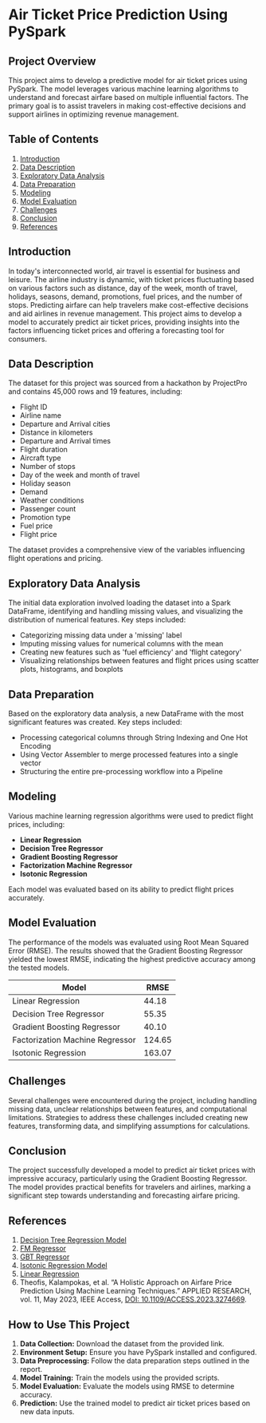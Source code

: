 # Air Ticket Price Prediction Using PySpark

## Project Overview

This project aims to develop a predictive model for air ticket prices using PySpark. The model leverages various machine learning algorithms to understand and forecast airfare based on multiple influential factors. The primary goal is to assist travelers in making cost-effective decisions and support airlines in optimizing revenue management.

## Table of Contents

1. [Introduction](#introduction)
2. [Data Description](#data-description)
3. [Exploratory Data Analysis](#exploratory-data-analysis)
4. [Data Preparation](#data-preparation)
5. [Modeling](#modeling)
6. [Model Evaluation](#model-evaluation)
7. [Challenges](#challenges)
8. [Conclusion](#conclusion)
9. [References](#references)

## Introduction

In today's interconnected world, air travel is essential for business and leisure. The airline industry is dynamic, with ticket prices fluctuating based on various factors such as distance, day of the week, month of travel, holidays, seasons, demand, promotions, fuel prices, and the number of stops. Predicting airfare can help travelers make cost-effective decisions and aid airlines in revenue management. This project aims to develop a model to accurately predict air ticket prices, providing insights into the factors influencing ticket prices and offering a forecasting tool for consumers.

## Data Description

The dataset for this project was sourced from a hackathon by ProjectPro and contains 45,000 rows and 19 features, including:
- Flight ID
- Airline name
- Departure and Arrival cities
- Distance in kilometers
- Departure and Arrival times
- Flight duration
- Aircraft type
- Number of stops
- Day of the week and month of travel
- Holiday season
- Demand
- Weather conditions
- Passenger count
- Promotion type
- Fuel price
- Flight price

The dataset provides a comprehensive view of the variables influencing flight operations and pricing.

## Exploratory Data Analysis

The initial data exploration involved loading the dataset into a Spark DataFrame, identifying and handling missing values, and visualizing the distribution of numerical features. Key steps included:
- Categorizing missing data under a 'missing' label
- Imputing missing values for numerical columns with the mean
- Creating new features such as 'fuel efficiency' and 'flight category'
- Visualizing relationships between features and flight prices using scatter plots, histograms, and boxplots

## Data Preparation

Based on the exploratory data analysis, a new DataFrame with the most significant features was created. Key steps included:
- Processing categorical columns through String Indexing and One Hot Encoding
- Using Vector Assembler to merge processed features into a single vector
- Structuring the entire pre-processing workflow into a Pipeline

## Modeling

Various machine learning regression algorithms were used to predict flight prices, including:
- **Linear Regression**
- **Decision Tree Regressor**
- **Gradient Boosting Regressor**
- **Factorization Machine Regressor**
- **Isotonic Regression**

Each model was evaluated based on its ability to predict flight prices accurately.

## Model Evaluation

The performance of the models was evaluated using Root Mean Squared Error (RMSE). The results showed that the Gradient Boosting Regressor yielded the lowest RMSE, indicating the highest predictive accuracy among the tested models.

| Model                        | RMSE           |
|------------------------------|----------------|
| Linear Regression            | 44.18          |
| Decision Tree Regressor      | 55.35          |
| Gradient Boosting Regressor  | 40.10          |
| Factorization Machine Regressor | 124.65       |
| Isotonic Regression          | 163.07         |

## Challenges

Several challenges were encountered during the project, including handling missing data, unclear relationships between features, and computational limitations. Strategies to address these challenges included creating new features, transforming data, and simplifying assumptions for calculations.

## Conclusion

The project successfully developed a model to predict air ticket prices with impressive accuracy, particularly using the Gradient Boosting Regressor. The model provides practical benefits for travelers and airlines, marking a significant step towards understanding and forecasting airfare pricing.

## References

1. [Decision Tree Regression Model](https://spark.apache.org/docs/3.1.3/api/python/reference/api/pyspark.ml.regression.DecisionTreeRegressionModel.html#decisiontreeregressionmodel)
2. [FM Regressor](https://spark.apache.org/docs/3.1.3/api/python/reference/api/pyspark.ml.regression.FMRegressor.html#pyspark.ml.regression.FMRegressor)
3. [GBT Regressor](https://spark.apache.org/docs/3.1.3/api/python/reference/api/pyspark.ml.regression.GBTRegressor.html#pyspark.ml.regression.GBTRegressor)
4. [Isotonic Regression Model](https://spark.apache.org/docs/3.1.3/api/python/reference/api/pyspark.ml.regression.IsotonicRegressionModel.html#pyspark.ml.regression.IsotonicRegressionModel)
5. [Linear Regression](https://spark.apache.org/docs/3.1.3/api/python/reference/api/pyspark.ml.regression.LinearRegression.html#pyspark.ml.regression.LinearRegression)
6. Theofis, Kalampokas, et al. “A Holistic Approach on Airfare Price Prediction Using Machine Learning Techniques.” APPLIED RESEARCH, vol. 11, May 2023, IEEE Access, [DOI: 10.1109/ACCESS.2023.3274669](http://dx.doi.org/10.1109/ACCESS.2023.3274669).

## How to Use This Project

1. **Data Collection:** Download the dataset from the provided link.
2. **Environment Setup:** Ensure you have PySpark installed and configured.
3. **Data Preprocessing:** Follow the data preparation steps outlined in the report.
4. **Model Training:** Train the models using the provided scripts.
5. **Model Evaluation:** Evaluate the models using RMSE to determine accuracy.
6. **Prediction:** Use the trained model to predict air ticket prices based on new data inputs.
